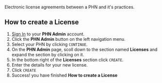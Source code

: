 Electronic license agreements between a PHN and it's practices.

## How to create a License

1. <a href="../../../members/#sign-in-to-the-phn-exchange" target="_blank">Sign In</a> to your **PHN Admin** account.
2. Click the **PHN Admin** button on the left navigation menu.
3. Select your PHN by clicking `CONTINUE`.
4. On the **PHN Admin** page, scoll down to the section named **Licenses** and expand the section by clicking on it.
5. In the bottom right of the **Licenses** section click `CREATE`.
6. Enter the details for your new license.
7. Click `CREATE`
8. Success! you have finished **How to create a License**